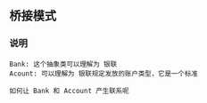 ## 桥接模式

### 说明

```
Bank: 这个抽象类可以理解为 银联
Acount: 可以理解为 银联规定发放的账户类型，它是一个标准

如何让 Bank 和 Account 产生联系呢
```